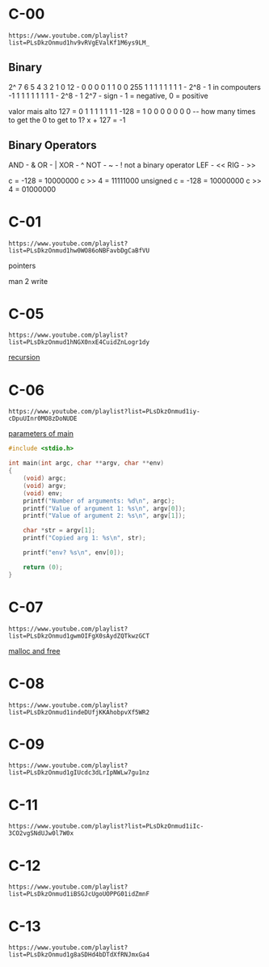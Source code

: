 # C-00
	https://www.youtube.com/playlist?list=PLsDkzOnmud1hv9vRVgEValKf1M6ys9LM_

## Binary
2^   7 6 5 4 3 2 1 0
12 - 0 0 0 0 1 1 0 0 
255  1 1 1 1 1 1 1 1 - 2^8 - 1
in compouters
-1  1 1 1 1 1 1 1 1 - 2^8 - 1
 2^7 - sign - 1 = negative, 0 = positive

valor mais alto
127  = 0 1 1 1 1 1 1 1
-128 = 1 0 0 0 0 0 0 0 -- how many times to get the 0 to get to 1? x + 127 = -1

## Binary Operators

AND - &
OR  - |
XOR - ^
NOT - ~
    - ! not a binary operator
LEF - <<
RIG - >>

c = -128 = 10000000
c >> 4   = 11111000
unsigned c = -128 = 10000000
c >> 4   = 01000000


# C-01
	https://www.youtube.com/playlist?list=PLsDkzOnmud1hw0WO86oNBFavbDgCaBfVU

pointers 

man 2 write

# C-05
	https://www.youtube.com/playlist?list=PLsDkzOnmud1hNGX0nxE4CuidZnLogr1dy

[recursion](./recursion-mul.c)

# C-06
	https://www.youtube.com/playlist?list=PLsDkzOnmud1iy-cDpuUInr0MO8zDoNUDE

[parameters of main](./main-arguments.c)

```c
#include <stdio.h>

int main(int argc, char **argv, char **env)
{
    (void) argc;
    (void) argv;
    (void) env;
    printf("Number of arguments: %d\n", argc);
    printf("Value of argument 1: %s\n", argv[0]);
    printf("Value of argument 2: %s\n", argv[1]);

    char *str = argv[1];
    printf("Copied arg 1: %s\n", str);

    printf("env? %s\n", env[0]);

    return (0);
}
```


# C-07
	https://www.youtube.com/playlist?list=PLsDkzOnmud1gwmOIFgX0sAydZQTkwzGCT

[malloc and free](./malloc-free.c)

# C-08
	https://www.youtube.com/playlist?list=PLsDkzOnmud1indeDUfjKKAhobpvXf5WR2

# C-09
	https://www.youtube.com/playlist?list=PLsDkzOnmud1gIUcdc3dLrIpNWLw7gu1nz

# C-11
	https://www.youtube.com/playlist?list=PLsDkzOnmud1iIc-3CO2vgSNdUJw0l7W0x

# C-12
	https://www.youtube.com/playlist?list=PLsDkzOnmud1iBSGJcUgoUOPPG01idZmnF

# C-13
	https://www.youtube.com/playlist?list=PLsDkzOnmud1g8aSDHd4bDTdXfRNJmxGa4
